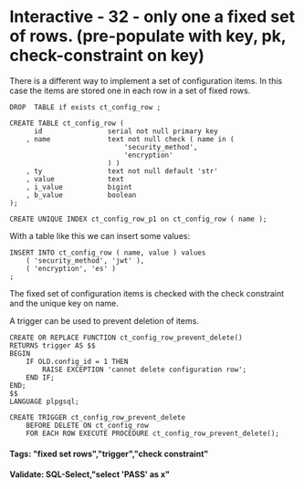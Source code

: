 



<style>
.pagebreak { page-break-before: always; }
.half { height: 200px; }
</style>








# Interactive - 32 - only one a fixed set of rows.		(pre-populate with key, pk, check-constraint on key)

There is a different way to implement a set of configuration items.  In this case the items
are stored one in each row in a set of fixed rows.


```
DROP  TABLE if exists ct_config_row ;

CREATE TABLE ct_config_row (
	  id				serial not null primary key
	, name 				text not null check ( name in (
							'security_method',
							'encryption'
						) )
	, ty 				text not null default 'str'
	, value 			text 
	, i_value 			bigint
	, b_value 			boolean
);

CREATE UNIQUE INDEX ct_config_row_p1 on ct_config_row ( name );

```

With a table like this we can insert some values:

```
INSERT INTO ct_config_row ( name, value ) values	
	( 'security_method', 'jwt' ),
	( 'encryption', 'es' )
;

```

The fixed set of configuration items is checked with the check constraint
and the unique key on name.

A trigger can be used to prevent deletion of items.

```
CREATE OR REPLACE FUNCTION ct_config_row_prevent_delete() 
RETURNS trigger AS $$
BEGIN            
	IF OLD.config_id = 1 THEN
		RAISE EXCEPTION 'cannot delete configuration row';
	END IF;
END;
$$ 
LANGUAGE plpgsql;

CREATE TRIGGER ct_config_row_prevent_delete 
	BEFORE DELETE ON ct_config_row
	FOR EACH ROW EXECUTE PROCEDURE ct_config_row_prevent_delete();

```

#### Tags: "fixed set rows","trigger","check constraint"

#### Validate: SQL-Select,"select 'PASS' as x"
